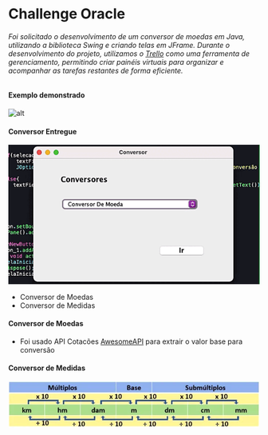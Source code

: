 # Challenge Oracle

###### Foi solicitado o desenvolvimento de um conversor de moedas em Java, utilizando a biblioteca Swing e criando telas em JFrame. Durante o desenvolvimento do projeto, utilizamos o [Trello](https://trello.com/b/UzATeQZG/conversor-de-moeda-challenge-one-java-sprint-01) como uma ferramenta de gerenciamento, permitindo criar painéis virtuais para organizar e acompanhar as tarefas restantes de forma eficiente.

#### Exemplo demonstrado
![alt](imgs/projetoPedido.gif)

#### Conversor Entregue 
![alt](imgs/projetoEntregue.gif)

- Conversor de Moedas
- Conversor de Medidas

#### Conversor de Moedas

- Foi usado API Cotacões [AwesomeAPI](https://docs.awesomeapi.com.br) para extrair o valor base para conversão 

#### Conversor de Medidas

![](imgs/conversormedidas.jpg.webp)


